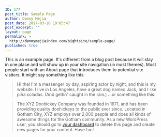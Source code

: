 ```yaml
---
ID: 177
post_title: Sample Page
author: Danny Mejia
post_date: 2017-03-10 19:05:47
post_excerpt: ""
layout: page
permalink: >
  http://dannymejiaindev.com/sightsite/sample-page/
published: true
---
```

This is an example page. It's different from a blog post because it will stay in one place and will show up in your site navigation (in most themes). Most people start with an About page that introduces them to potential site visitors. It might say something like this:

> Hi the! I'm a messenger by day, aspiring actor by night, and this is my website. I live in Los Angeles, have a great dog named Jack, and I like piña coladas. (And gettin' caught in the rain.)
...or something like this:

> The XYZ Doohickey Company was founded in 1971, and has been providing quality doohickeys to the public ever since. Located in Gotham City, XYZ employs over 2,000 people and does all kinds of awesome things for the Gotham community.
As a new WordPress user, you should go to [your dashboard][1] to delete this page and create new pages for your content. Have fun!

 [1]: http://www.testmaishalite.dev/wp-admin/